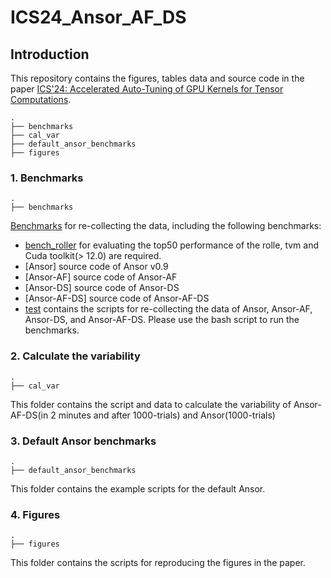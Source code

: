 # ICS24_Ansor_AF_DS

## Introduction

This repository contains the figures, tables data and source code in the paper [ICS'24: Accelerated Auto-Tuning of GPU Kernels for Tensor Computations](https://dl.acm.org/doi/10.1145/3650200.3656626).

```
.
├── benchmarks
├── cal_var
├── default_ansor_benchmarks
├── figures
```


### 1. Benchmarks
```
.
├── benchmarks
```
[Benchmarks](https://github.com/HPCRL/Ansor-AF-DS/tree/main/benchmarks) for re-collecting the data, including the following benchmarks:

- [bench_roller](https://github.com/HPCRL/bench_roller/tree/main) for evaluating the top50 performance of the rolle, tvm and Cuda toolkit(> 12.0) are required.
- [Ansor] source code of Ansor v0.9
- [Ansor-AF] source code of Ansor-AF
- [Ansor-DS] source code of Ansor-DS
- [Ansor-AF-DS] source code of Ansor-AF-DS
- [test](benchmarks/README.md) contains the scripts for re-collecting the data of Ansor, Ansor-AF, Ansor-DS, and Ansor-AF-DS. Please use the bash script to run the benchmarks.

### 2. Calculate the variability
```
.
├── cal_var
```
This folder contains the script and data to calculate the variability of Ansor-AF-DS(in 2 minutes and after 1000-trials) and Ansor(1000-trials)


### 3. Default Ansor benchmarks
```
.
├── default_ansor_benchmarks
```
This folder contains the example scripts for the default Ansor.


### 4. Figures
```
.
├── figures
```
This folder contains the scripts for reproducing the figures in the paper.

